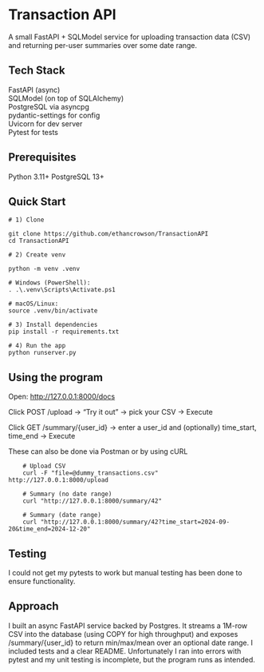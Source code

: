 # Transaction API

A small FastAPI + SQLModel service for uploading transaction data (CSV) and returning per-user summaries over some date range.

## Tech Stack
FastAPI (async) <br>
SQLModel (on top of SQLAlchemy) <br>
PostgreSQL via asyncpg <br>
pydantic-settings for config <br>
Uvicorn for dev server <br>
Pytest for tests

## Prerequisites
Python 3.11+
PostgreSQL 13+


## Quick Start
```
# 1) Clone

git clone https://github.com/ethancrowson/TransactionAPI
cd TransactionAPI

# 2) Create venv

python -m venv .venv

# Windows (PowerShell):
. .\.venv\Scripts\Activate.ps1

# macOS/Linux:
source .venv/bin/activate

# 3) Install dependencies
pip install -r requirements.txt

# 4) Run the app
python runserver.py
```
## Using the program
Open: http://127.0.0.1:8000/docs 

Click POST /upload → “Try it out” → pick your CSV → Execute

Click GET /summary/{user_id} → enter a user_id and (optionally) time_start, time_end → Execute

These can also be done via Postman or by using cURL

```
    # Upload CSV
    curl -F "file=@dummy_transactions.csv" http://127.0.0.1:8000/upload
    
    # Summary (no date range)
    curl "http://127.0.0.1:8000/summary/42"
    
    # Summary (date range)
    curl "http://127.0.0.1:8000/summary/42?time_start=2024-09-20&time_end=2024-12-20"
```

## Testing
I could not get my pytests to work but manual testing has been done to ensure functionality.

## Approach
I built an async FastAPI service backed by Postgres. It streams a 1M-row CSV into the database (using COPY for high throughput) and exposes /summary/{user_id} to return min/max/mean over an optional date range. I included tests and a clear README. Unfortunately I ran into errors with pytest and my unit testing is incomplete, but the program runs as intended.
